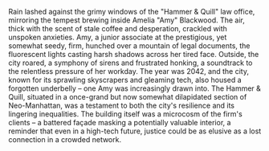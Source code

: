 Rain lashed against the grimy windows of the "Hammer & Quill" law office, mirroring the tempest brewing inside Amelia "Amy" Blackwood.  The air, thick with the scent of stale coffee and desperation, crackled with unspoken anxieties. Amy, a junior associate at the prestigious, yet somewhat seedy, firm, hunched over a mountain of legal documents, the fluorescent lights casting harsh shadows across her tired face.  Outside, the city roared, a symphony of sirens and frustrated honking, a soundtrack to the relentless pressure of her workday.  The year was 2042, and the city, known for its sprawling skyscrapers and gleaming tech, also housed a forgotten underbelly – one Amy was increasingly drawn into.  The Hammer & Quill, situated in a once-grand but now somewhat dilapidated section of Neo-Manhattan, was a testament to both the city's resilience and its lingering inequalities. The building itself was a microcosm of the firm's clients – a battered façade masking a potentially valuable interior, a reminder that even in a high-tech future, justice could be as elusive as a lost connection in a crowded network.
